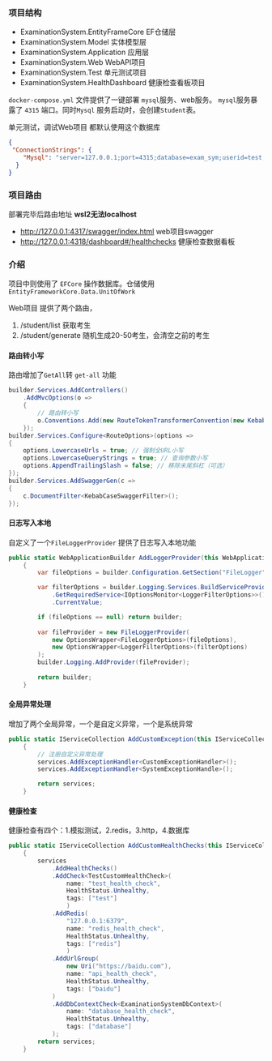 ### 项目结构
* ExaminationSystem.EntityFrameCore     EF仓储层
* ExaminationSystem.Model               实体模型层
* ExaminationSystem.Application         应用层
* ExaminationSystem.Web                 WebAPI项目
* ExaminationSystem.Test                单元测试项目
* ExaminationSystem.HealthDashboard     健康检查看板项目


`docker-compose.yml` 文件提供了一键部署 `mysql`服务、web服务。 `mysql`服务暴露了 `4315` 端口。同时`Mysql` 服务启动时，会创建`Student`表。

单元测试，调试Web项目 都默认使用这个数据库
```json 
{
 "ConnectionStrings": {
    "Mysql": "server=127.0.0.1;port=4315;database=exam_sym;userid=test;password=test;"
  }
}
```

### 项目路由
部署完毕后路由地址 **wsl2无法localhost**
* http://127.0.0.1:4317/swagger/index.html             web项目swagger
* http://127.0.0.1:4318/dashboard#/healthchecks        健康检查数据看板

### 介绍
项目中则使用了 `EFCore` 操作数据库。仓储使用 `EntityFrameworkCore.Data.UnitOfWork`

Web项目 提供了两个路由，
1. /student/list        获取考生
2. /student/generate    随机生成20-50考生，会清空之前的考生 


#### 路由转小写
路由增加了`GetAll`转 `get-all` 功能
```c#
builder.Services.AddControllers()
    .AddMvcOptions(o => 
    {
        // 路由转小写
        o.Conventions.Add(new RouteTokenTransformerConvention(new KebabCaseParameterTransformer()));
    });
builder.Services.Configure<RouteOptions>(options =>
{
    options.LowercaseUrls = true; // 强制全URL小写
    options.LowercaseQueryStrings = true; // 查询参数小写
    options.AppendTrailingSlash = false; // 移除末尾斜杠（可选）
});
builder.Services.AddSwaggerGen(c =>
{
    c.DocumentFilter<KebabCaseSwaggerFilter>();
});
```

#### 日志写入本地
自定义了一个`FileLoggerProvider` 提供了日志写入本地功能
```c#
public static WebApplicationBuilder AddLoggerProvider(this WebApplicationBuilder builder)
    {
        var fileOptions = builder.Configuration.GetSection("FileLogger").Get<FileLoggerOptions>();

        var filterOptions = builder.Logging.Services.BuildServiceProvider()
            .GetRequiredService<IOptionsMonitor<LoggerFilterOptions>>()
            .CurrentValue;

        if (fileOptions == null) return builder;
        
        var fileProvider = new FileLoggerProvider(
            new OptionsWrapper<FileLoggerOptions>(fileOptions),
            new OptionsWrapper<LoggerFilterOptions>(filterOptions)
        );
        builder.Logging.AddProvider(fileProvider);
        
        return builder;
    }
```


#### 全局异常处理
增加了两个全局异常，一个是自定义异常，一个是系统异常
```c#
public static IServiceCollection AddCustomException(this IServiceCollection services)
    {
        // 注册自定义异常处理
        services.AddExceptionHandler<CustomExceptionHandler>();
        services.AddExceptionHandler<SystemExceptionHandle>();

        return services;
    }
```

#### 健康检查
健康检查有四个：1.模拟测试，2.redis，3.http，4.数据库
```c#
public static IServiceCollection AddCustomHealthChecks(this IServiceCollection services)
    {
        services
            .AddHealthChecks()
            .AddCheck<TestCustomHealthCheck>(
                name: "test_health_check",
                HealthStatus.Unhealthy,
                tags: ["test"]
                )
            .AddRedis(
                "127.0.0.1:6379", 
                name: "redis_health_check",
                HealthStatus.Unhealthy,
                tags: ["redis"]
                )
            .AddUrlGroup(
                new Uri("https://baidu.com"),
                name: "api_health_check",
                HealthStatus.Unhealthy,
                tags: ["baidu"]
            )
            .AddDbContextCheck<ExaminationSystemDbContext>(
                name: "database_health_check",
                HealthStatus.Unhealthy,
                tags: ["database"]
            );
        return services;
    }

```
